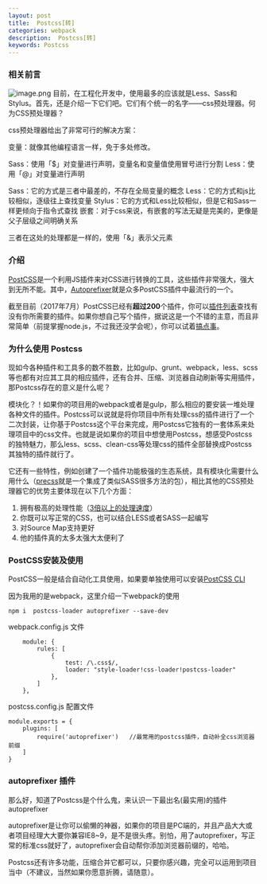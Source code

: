 ```yaml
---
layout: post
title:  Postcss[转]
categories: webpack
description:  Postcss[转]
keywords: Postcss
---
```



### 相关前言
![image.png](http://upload-images.jianshu.io/upload_images/4263048-0c35d9f4be21a211.png?imageMogr2/auto-orient/strip%7CimageView2/2/w/1240)
目前，在工程化开发中，使用最多的应该就是Less、Sass和Stylus。首先，还是介绍一下它们吧。它们有个统一的名字——css预处理器。何为CSS预处理器？

css预处理器给出了非常可行的解决方案：

变量：就像其他编程语言一样，免于多处修改。

Sass：使用「$」对变量进行声明，变量名和变量值使用冒号进行分割
Less：使用「@」对变量进行声明


Sass：它的方式是三者中最差的，不存在全局变量的概念
Less：它的方式和js比较相似，逐级往上查找变量
Stylus：它的方式和Less比较相似，但是它和Sass一样更倾向于指令式查找
嵌套：对于css来说，有嵌套的写法无疑是完美的，更像是父子层级之间明确关系

三者在这处的处理都是一样的，使用「&」表示父元素

### 介绍
[PostCSS](https://github.com/postcss/postcss)是一个利用JS插件来对CSS进行转换的工具，这些插件非常强大，强大到无所不能。其中，[Autoprefixer](https://github.com/postcss/autoprefixer)就是众多PostCSS插件中最流行的一个。

截至目前（2017年7月）PostCSS已经有**超过200**个插件，你可以[插件列表](https://github.com/postcss/postcss/blob/master/docs/plugins.md)查找有没有你所需要的插件。如果你想自己写个插件，据说这是一个不错的主意，而且非常简单（前提掌握node.js，不过我还没学会呢），你可以试着[搞点事](https://github.com/postcss/postcss/blob/master/docs/writing-a-plugin.md)。

### 为什么使用 Postcss
现如今各种插件和工具多的数不胜数，比如gulp、grunt、webpack，less、scss等也都有对应其工具的相应插件，还有合并、压缩、浏览器自动刷新等实用插件，那Postcss存在的意义是什么呢？

模块化？！如果你的项目用的webpack或者是gulp，那么相应的要安装一堆处理各种文件的插件。Postcss可以说就是将你项目中所有处理css的插件进行了一个二次封装，让你基于Postcss这个平台来完成，用Postcss它独有的一套体系来处理项目中的css文件。也就是说如果你的项目中想使用Postcss，想感受Postcss的独特魅力，那么less、scss、clean-css等处理css的插件全部替换成Postcss其独特的插件就行了。

它还有一些特性，例如创建了一个插件功能极强的生态系统，具有模块化需要什么用什么（[precss](https://github.com/jonathantneal/precss)就是一个集成了类似SASS很多方法的包），相比其他的CSS预处理器它的优势主要体现在以下几个方面：

1.  拥有极高的处理性能（[3倍以上的处理速度](https://github.com/postcss/benchmark)）
2.  你既可以写正常的CSS，也可以结合LESS或者SASS一起编写
3.  对Source Map支持更好
4.  他的插件真的太多太强大太便利了

### PostCSS安装及使用
PostCSS一般是结合自动化工具使用，如果要单独使用可以安装[PostCSS CLI](https://github.com/postcss/postcss-cli)

因为我用的是webpack，这里介绍一下webpack的使用
```
npm i  postcss-loader autoprefixer --save-dev
```
webpack.config.js 文件
```
    module: {
        rules: [ 
            {
                test: /\.css$/,
                loader: "style-loader!css-loader!postcss-loader"
            },
        ]
    },
```
postcss.config.js 配置文件
```
module.exports = {
    plugins: [
        require('autoprefixer')   //最常用的postcss插件，自动补全css浏览器前缀
    ]
}
```

### autoprefixer 插件
那么好，知道了Postcss是个什么鬼，来认识一下最出名(最实用)的插件autoprefixer

autoprefixer是让你可以偷懒的神器，如果你的项目是PC端的，并且产品大大或者项目经理大大要你兼容IE8~9，是不是很头疼。别怕，用了autoprefixer，写正常的标准css就好了，autoprefixer会自动帮你添加浏览器前缀的，哈哈。

Postcss还有许多功能，压缩合并它都可以，只要你感兴趣，完全可以运用到项目当中（不建议，当然如果你愿意折腾，请随意）。
